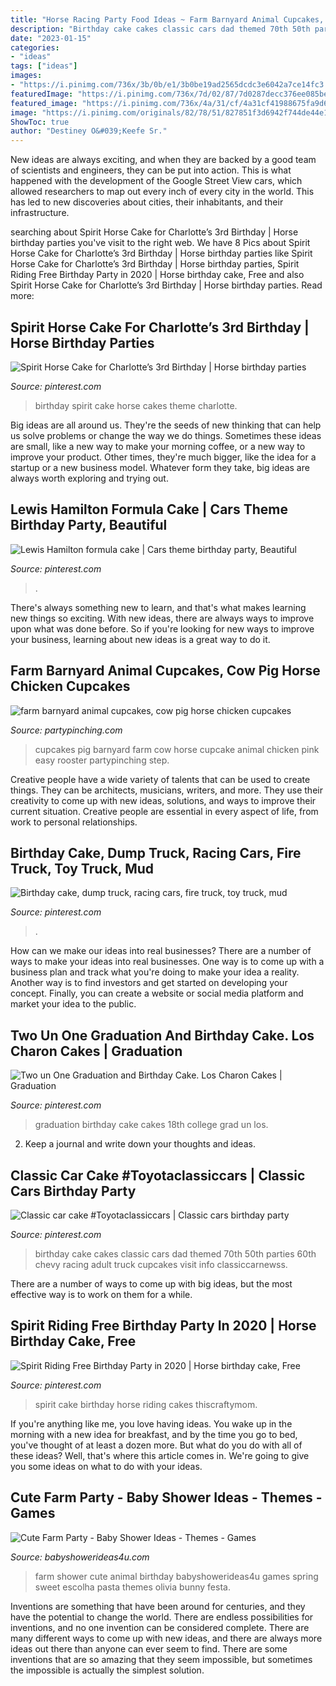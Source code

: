 ```yaml
---
title: "Horse Racing Party Food Ideas ~ Farm Barnyard Animal Cupcakes, Cow Pig Horse Chicken Cupcakes"
description: "Birthday cake cakes classic cars dad themed 70th 50th parties 60th chevy racing adult truck cupcakes visit info classiccarnewss"
date: "2023-01-15"
categories:
- "ideas"
tags: ["ideas"]
images:
- "https://i.pinimg.com/736x/3b/0b/e1/3b0be19ad2565dcdc3e6042a7ce14fc3.jpg"
featuredImage: "https://i.pinimg.com/736x/7d/02/87/7d0287decc376ee085be154c48c609af.jpg"
featured_image: "https://i.pinimg.com/736x/4a/31/cf/4a31cf41988675fa9d6e1ae695942729.jpg"
image: "https://i.pinimg.com/originals/82/78/51/827851f3d6942f744de44e1d6f7934a6.png"
ShowToc: true
author: "Destiney O&#039;Keefe Sr."
---
```



New ideas are always exciting, and when they are backed by a good team of scientists and engineers, they can be put into action. This is what happened with the development of the Google Street View cars, which allowed researchers to map out every inch of every city in the world. This has led to new discoveries about cities, their inhabitants, and their infrastructure.

	

		
searching about Spirit Horse Cake for Charlotte’s 3rd Birthday | Horse birthday parties you've visit to the right web. We have 8 Pics about Spirit Horse Cake for Charlotte’s 3rd Birthday | Horse birthday parties like Spirit Horse Cake for Charlotte’s 3rd Birthday | Horse birthday parties, Spirit Riding Free Birthday Party in 2020 | Horse birthday cake, Free and also Spirit Horse Cake for Charlotte’s 3rd Birthday | Horse birthday parties. Read more:
		
    
## Spirit Horse Cake For Charlotte’s 3rd Birthday | Horse Birthday Parties

<img loading=lazy src="https://i.pinimg.com/originals/82/78/51/827851f3d6942f744de44e1d6f7934a6.png" onerror="this.onerror=null;this.src='https://tse4.mm.bing.net/th?id=OIP.WDKlndoVTfol3lLKShwKsAHaNL&amp;pid=15.1';" alt="Spirit Horse Cake for Charlotte’s 3rd Birthday | Horse birthday parties">

_Source: pinterest.com_

>birthday spirit cake horse cakes theme charlotte. 

	

Big ideas are all around us. They're the seeds of new thinking that can help us solve problems or change the way we do things. Sometimes these ideas are small, like a new way to make your morning coffee, or a new way to improve your product. Other times, they're much bigger, like the idea for a startup or a new business model. Whatever form they take, big ideas are always worth exploring and trying out.

    
## Lewis Hamilton Formula Cake | Cars Theme Birthday Party, Beautiful

<img loading=lazy src="https://i.pinimg.com/736x/50/ed/22/50ed229c26e76f150c5ac8b0861e7ad4.jpg" onerror="this.onerror=null;this.src='https://tse2.mm.bing.net/th?id=OIP.TUaXF4ofzIhSk74WB5wDKwHaJ3&amp;pid=15.1';" alt="Lewis Hamilton formula cake | Cars theme birthday party, Beautiful">

_Source: pinterest.com_

>. 

	

There's always something new to learn, and that's what makes learning new things so exciting. With new ideas, there are always ways to improve upon what was done before. So if you're looking for new ways to improve your business, learning about new ideas is a great way to do it.

    
## Farm Barnyard Animal Cupcakes, Cow Pig Horse Chicken Cupcakes

<img loading=lazy src="http://partypinching.com/wp-content/uploads/2017/08/insta-1.jpg" onerror="this.onerror=null;this.src='https://tse1.mm.bing.net/th?id=OIP.0ZuixGL_UxF7vRJ21pNyqwHaHa&amp;pid=15.1';" alt="farm barnyard animal cupcakes, cow pig horse chicken cupcakes">

_Source: partypinching.com_

>cupcakes pig barnyard farm cow horse cupcake animal chicken pink easy rooster partypinching step. 

	

Creative people have a wide variety of talents that can be used to create things. They can be architects, musicians, writers, and more. They use their creativity to come up with new ideas, solutions, and ways to improve their current situation. Creative people are essential in every aspect of life, from work to personal relationships.

    
## Birthday Cake, Dump Truck, Racing Cars, Fire Truck, Toy Truck, Mud

<img loading=lazy src="https://i.pinimg.com/736x/7d/02/87/7d0287decc376ee085be154c48c609af.jpg" onerror="this.onerror=null;this.src='https://tse4.mm.bing.net/th?id=OIP.Iq89HHNNIg5n4PtHtC-BBgHaJQ&amp;pid=15.1';" alt="Birthday cake, dump truck, racing cars, fire truck, toy truck, mud">

_Source: pinterest.com_

>. 

	

How can we make our ideas into real businesses?
There are a number of ways to make your ideas into real businesses. One way is to come up with a business plan and track what you're doing to make your idea a reality. Another way is to find investors and get started on developing your concept. Finally, you can create a website or social media platform and market your idea to the public.

    
## Two Un One Graduation And Birthday Cake. Los Charon Cakes | Graduation

<img loading=lazy src="https://i.pinimg.com/736x/03/25/c2/0325c2c20e7f73945c50d824f8598c2e.jpg" onerror="this.onerror=null;this.src='https://tse2.mm.bing.net/th?id=OIP.kVaNu5si7xnz_uIbzMXpPgHaI9&amp;pid=15.1';" alt="Two un One Graduation and Birthday Cake. Los Charon Cakes | Graduation">

_Source: pinterest.com_

>graduation birthday cake cakes 18th college grad un los. 

	

2. Keep a journal and write down your thoughts and ideas.

    
## Classic Car Cake #Toyotaclassiccars | Classic Cars Birthday Party

<img loading=lazy src="https://i.pinimg.com/736x/3b/0b/e1/3b0be19ad2565dcdc3e6042a7ce14fc3.jpg" onerror="this.onerror=null;this.src='https://tse1.mm.bing.net/th?id=OIP.WG8fBcTF8kb-srCs9Jw7ngHaJ3&amp;pid=15.1';" alt="Classic car cake #Toyotaclassiccars | Classic cars birthday party">

_Source: pinterest.com_

>birthday cake cakes classic cars dad themed 70th 50th parties 60th chevy racing adult truck cupcakes visit info classiccarnewss. 

	

There are a number of ways to come up with big ideas, but the most effective way is to work on them for a while.

    
## Spirit Riding Free Birthday Party In 2020 | Horse Birthday Cake, Free

<img loading=lazy src="https://i.pinimg.com/736x/4a/31/cf/4a31cf41988675fa9d6e1ae695942729.jpg" onerror="this.onerror=null;this.src='https://tse2.mm.bing.net/th?id=OIP.-TcqFUewexZbSp5U1C1jBQHaLJ&amp;pid=15.1';" alt="Spirit Riding Free Birthday Party in 2020 | Horse birthday cake, Free">

_Source: pinterest.com_

>spirit cake birthday horse riding cakes thiscraftymom. 

	

If you're anything like me, you love having ideas. You wake up in the morning with a new idea for breakfast, and by the time you go to bed, you've thought of at least a dozen more. But what do you do with all of these ideas? Well, that's where this article comes in. We're going to give you some ideas on what to do with your ideas.

    
## Cute Farm Party - Baby Shower Ideas - Themes - Games

<img loading=lazy src="http://www.babyshowerideas4u.com/wp-content/uploads/2014/07/IMG_2015-2E-682x1024.jpg" onerror="this.onerror=null;this.src='https://tse1.mm.bing.net/th?id=OIP.9hG65VvDezwlY1g4MOQc2QHaLH&amp;pid=15.1';" alt="Cute Farm Party - Baby Shower Ideas - Themes - Games">

_Source: babyshowerideas4u.com_

>farm shower cute animal birthday babyshowerideas4u games spring sweet escolha pasta themes olivia bunny festa. 

	

Inventions are something that have been around for centuries, and they have the potential to change the world. There are endless possibilities for inventions, and no one invention can be considered complete. There are many different ways to come up with new ideas, and there are always more ideas out there than anyone can ever seem to find. There are some inventions that are so amazing that they seem impossible, but sometimes the impossible is actually the simplest solution.

